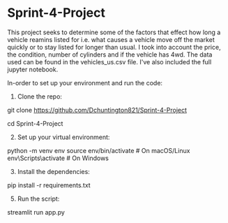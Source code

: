 # Sprint-4-Project

This project seeks to determine some of the factors that effect how long a vehicle reamins listed for i.e. what causes a vehicle move off the market quickly or to stay listed for longer than usual. 
I took into account the price, the condition, number of cylinders and if the vehicle has 4wd. 
The data used can be found in the vehicles_us.csv file. I've also included the full jupyter notebook. 

In-order to set up your environment and run the code: 

1. Clone the repo:

  git clone <https://github.com/Dchuntington821/Sprint-4-Project>
  
  cd Sprint-4-Project

2. Set up your virtual environment:

  python -m venv env
  source env/bin/activate # On macOS/Linux
  env\Scripts\activate # On Windows

3. Install the dependencies:
   
  pip install -r requirements.txt

5. Run the script:
   
  streamlit run app.py

